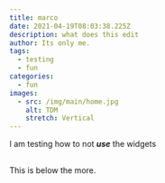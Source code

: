 ```yaml
---
title: marco
date: 2021-04-19T08:03:38.225Z
description: what does this edit
author: Its only me.
tags:
  - testing
  - fun
categories:
  - fun
images:
  - src: /img/main/home.jpg
    alt: TDM
    stretch: Vertical
---
```

I am testing how to not ***use*** the widgets

## <!--more-->

This is below the more.
